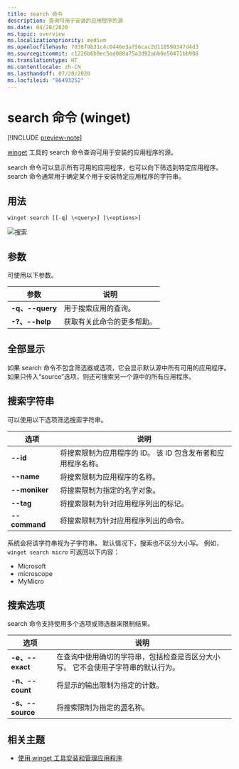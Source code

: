 ```yaml
---
title: search 命令
description: 查询可用于安装的应用程序的源
ms.date: 04/28/2020
ms.topic: overview
ms.localizationpriority: medium
ms.openlocfilehash: 7038f9b31c4c0446e3af56cac2d118598347d4d3
ms.sourcegitcommit: c1226b6b9ec5ed008a75a3d92abb0e50471bb988
ms.translationtype: HT
ms.contentlocale: zh-CN
ms.lasthandoff: 07/20/2020
ms.locfileid: "86493252"
---
```

# <a name="search-command-winget"></a>search 命令 (winget)

[!INCLUDE [preview-note](../../includes/package-manager-preview.md)]

[winget](index.md) 工具的 search 命令查询可用于安装的应用程序的源。  

search 命令可以显示所有可用的应用程序，也可以向下筛选到特定应用程序。 search 命令通常用于确定某个用于安装特定应用程序的字符串。

## <a name="usage"></a>用法

`winget search [[-q] \<query>] [\<options>]`

![搜索](images\search.png)

## <a name="arguments"></a>参数

可使用以下参数。

| 参数  | 说明 |
 --------------|-------------|
| **-q、--query** |  用于搜索应用的查询。 |
| **-?、--help** |  获取有关此命令的更多帮助。 |

## <a name="show-all"></a>全部显示

如果 search 命令不包含筛选器或选项，它会显示默认源中所有可用的应用程序。 如果只传入“source”选项，则还可搜索另一个源中的所有应用程序。

## <a name="search-strings"></a>搜索字符串

可以使用以下选项筛选搜索字符串。

| 选项  | 说明 |
 --------------|-------------|
| **--id**        |   将搜索限制为应用程序的 ID。 该 ID 包含发布者和应用程序名称。 |
| **--name**      |  将搜索限制为应用程序的名称。 |
| **--moniker**  |    将搜索限制为指定的名字对象。 |
| **--tag**    |  将搜索限制为针对应用程序列出的标记。 |
| **--command**   |   将搜索限制为针对应用程序列出的命令。 |

系统会将该字符串视为子字符串。 默认情况下，搜索也不区分大小写。 例如，`winget search micro` 可返回以下内容：

* Microsoft
* microscope
* MyMicro

## <a name="search-options"></a>搜索选项

search 命令支持使用多个选项或筛选器来限制结果。

| 选项  | 说明 |
 --------------|-------------|
| **-e、--exact**  |     在查询中使用确切的字符串，包括检查是否区分大小写。 它不会使用子字符串的默认行为。  |  
| **-n、--count**      |  将显示的输出限制为指定的计数。 |
| **-s、--source**     |  将搜索限制为指定的[源](source.md)名称。  |

## <a name="related-topics"></a>相关主题

* [使用 winget 工具安装和管理应用程序](index.md)
